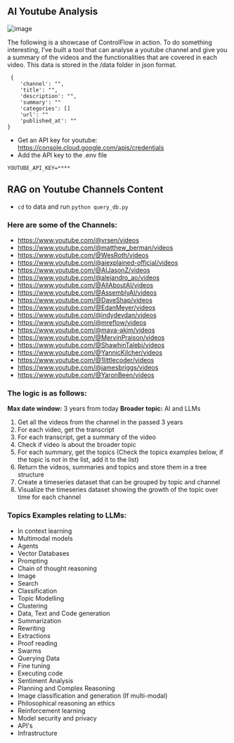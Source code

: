

## AI Youtube Analysis



![image](./trendtube.gif)


The following is a showcase of ControlFlow in action. To do something interesting, I've built a tool that can analyse a youtube channel and give you a summary of the videos and the functionalities that are covered in each video. This data is stored in the /data folder in json format.
```
 {
    'channel': "",
    'title': "",
    'description': "",
    'summary': ""
    'categories': []
    'url': ""
    'published_at': ""
}
```


- Get an API key for youtube: https://console.cloud.google.com/apis/credentials
- Add the API key to the .env file
```
YOUTUBE_API_KEY=****
```

## RAG on Youtube Channels Content

- `cd` to data and run `python query_db.py`


###  Here are some of the Channels:
- https://www.youtube.com/@vrsen/videos
- https://www.youtube.com/@matthew_berman/videos
- https://www.youtube.com/@WesRoth/videos
- https://www.youtube.com/@aiexplained-official/videos
- https://www.youtube.com/@AIJasonZ/videos
- https://www.youtube.com/@alejandro_ao/videos
- https://www.youtube.com/@AllAboutAI/videos
- https://www.youtube.com/@AssemblyAI/videos
- https://www.youtube.com/@DaveShap/videos
- https://www.youtube.com/@EdanMeyer/videos
- https://www.youtube.com/@indydevdan/videos
- https://www.youtube.com/@mreflow/videos
- https://www.youtube.com/@maya-akim/videos
- https://www.youtube.com/@MervinPraison/videos
- https://www.youtube.com/@ShawhinTalebi/videos
- https://www.youtube.com/@YannicKilcher/videos
- https://www.youtube.com/@1littlecoder/videos
- https://www.youtube.com/@jamesbriggs/videos
- https://www.youtube.com/@YaronBeen/videos


### The logic is as follows:

**Max date window:** 3 years from today
**Broader topic:** AI and LLMs


1. Get all the videos from the channel in the passed 3 years
2. For each video, get the transcript
3. For each transcript, get a summary of the video
4. Check if video is about the broader topic
4. For each summary, get the topics (Check the topics examples below, if the topic is not in the list, add it to the list)
5. Return the videos, summaries and topics and store them in a tree structure
6. Create a timeseries dataset that can be grouped by topic and channel
7. Visualize the timeseries dataset showing the growth of the topic over time for each channel


### Topics Examples relating to LLMs:
- In context learning
- Multimodal models
- Agents
- Vector Databases
- Prompting
- Chain of thought reasoning
- Image
- Search
- Classification 
- Topic Modelling
- Clustering
- Data, Text and Code generation
- Summarization
- Rewriting
- Extractions
- Proof reading
- Swarms
- Querying Data
- Fine tuning
- Executing code
- Sentiment Analysis
- Planning and Complex Reasoning
- Image classification and generation (If multi-modal)
- Philosophical reasoning an ethics
- Reinforcement learning
- Model security and privacy
- API's
- Infrastructure
